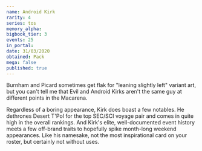 ```yaml
---
name: Android Kirk
rarity: 4
series: tos
memory_alpha:
bigbook_tier: 3
events: 25
in_portal:
date: 31/03/2020
obtained: Pack
mega: false
published: true
---
```


Burnham and Picard sometimes get flak for "leaning slightly left" variant art, but you can't tell me that Evil and Android Kirks aren't the same guy at different points in the Macarena.

Regardless of a boring appearance, Kirk does boast a few notables. He dethrones Desert T'Pol for the top SEC/SCI voyage pair and comes in quite high in the overall rankings. And Kirk's elite, well-documented event history meets a few off-brand traits to hopefully spike month-long weekend appearances. Like his namesake, not the most inspirational card on your roster, but certainly not without uses.
